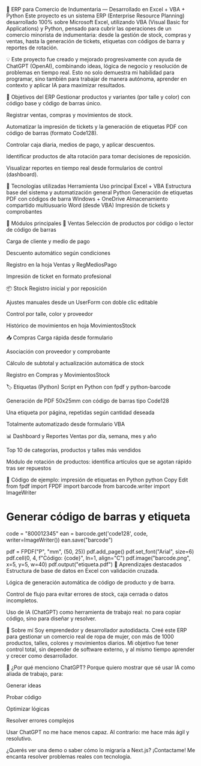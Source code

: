 🧾 ERP para Comercio de Indumentaria — Desarrollado en Excel + VBA + Python
Este proyecto es un sistema ERP (Enterprise Resource Planning) desarrollado 100% sobre Microsoft Excel, utilizando VBA (Visual Basic for Applications) y Python, pensado para cubrir las operaciones de un comercio minorista de indumentaria: desde la gestión de stock, compras y ventas, hasta la generación de tickets, etiquetas con códigos de barra y reportes de rotación.

💡 Este proyecto fue creado y mejorado progresivamente con ayuda de ChatGPT (OpenAI), combinando ideas, lógica de negocio y resolución de problemas en tiempo real.
Esto no solo demuestra mi habilidad para programar, sino también para trabajar de manera autónoma, aprender en contexto y aplicar IA para maximizar resultados.

🎯 Objetivos del ERP
Gestionar productos y variantes (por talle y color) con código base y código de barras único.

Registrar ventas, compras y movimientos de stock.

Automatizar la impresión de tickets y la generación de etiquetas PDF con código de barras (formato Code128).

Controlar caja diaria, medios de pago, y aplicar descuentos.

Identificar productos de alta rotación para tomar decisiones de reposición.

Visualizar reportes en tiempo real desde formularios de control (dashboard).

🔧 Tecnologías utilizadas
Herramienta	Uso principal
Excel + VBA	Estructura base del sistema y automatización general
Python	Generación de etiquetas PDF con códigos de barra
Windows + OneDrive	Almacenamiento compartido multiusuario
Word (desde VBA)	Impresión de tickets y comprobantes

🧩 Módulos principales
🛒 Ventas
Selección de productos por código o lector de código de barras

Carga de cliente y medio de pago

Descuento automático según condiciones

Registro en la hoja Ventas y RegMediosPago

Impresión de ticket en formato profesional

📦 Stock
Registro inicial y por reposición

Ajustes manuales desde un UserForm con doble clic editable

Control por talle, color y proveedor

Histórico de movimientos en hoja MovimientosStock

📥 Compras
Carga rápida desde formulario

Asociación con proveedor y comprobante

Cálculo de subtotal y actualización automática de stock

Registro en Compras y MovimientosStock

🏷️ Etiquetas (Python)
Script en Python con fpdf y python-barcode

Generación de PDF 50x25mm con código de barras tipo Code128

Una etiqueta por página, repetidas según cantidad deseada

Totalmente automatizado desde formulario VBA

📊 Dashboard y Reportes
Ventas por día, semana, mes y año

Top 10 de categorías, productos y talles más vendidos

Módulo de rotación de productos: identifica artículos que se agotan rápido tras ser repuestos

📌 Código de ejemplo: impresión de etiquetas en Python
python
Copy
Edit
from fpdf import FPDF
import barcode
from barcode.writer import ImageWriter

# Generar código de barras y etiqueta
code = "800012345"
ean = barcode.get('code128', code, writer=ImageWriter())
ean.save("barcode")

pdf = FPDF("P", "mm", (50, 25))
pdf.add_page()
pdf.set_font("Arial", size=6)
pdf.cell(0, 4, f"Código: {code}", ln=1, align="C")
pdf.image("barcode.png", x=5, y=5, w=40)
pdf.output("etiqueta.pdf")
🧠 Aprendizajes destacados
Estructura de base de datos en Excel con validación cruzada.

Lógica de generación automática de código de producto y de barra.

Control de flujo para evitar errores de stock, caja cerrada o datos incompletos.

Uso de IA (ChatGPT) como herramienta de trabajo real: no para copiar código, sino para diseñar y resolver.

👤 Sobre mí
Soy emprendedor y desarrollador autodidacta. Creé este ERP para gestionar un comercio real de ropa de mujer, con más de 1000 productos, talles, colores y movimientos diarios.
Mi objetivo fue tener control total, sin depender de software externo, y al mismo tiempo aprender y crecer como desarrollador.

🤖 ¿Por qué menciono ChatGPT?
Porque quiero mostrar que sé usar IA como aliada de trabajo, para:

Generar ideas

Probar código

Optimizar lógicas

Resolver errores complejos

Usar ChatGPT no me hace menos capaz. Al contrario: me hace más ágil y resolutivo.

¿Querés ver una demo o saber cómo lo migraría a Next.js?
¡Contactame! Me encanta resolver problemas reales con tecnología.

